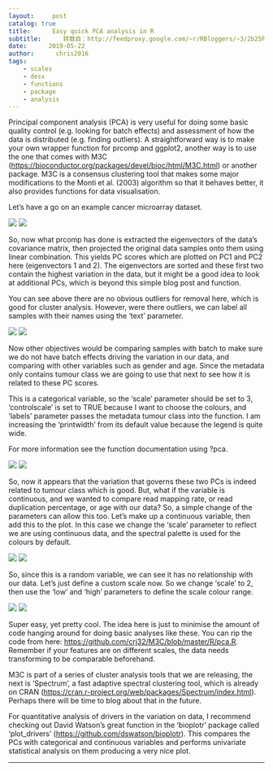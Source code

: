 ```yaml
---
layout:     post
catalog: true
title:      Easy quick PCA analysis in R
subtitle:      转载自：http://feedproxy.google.com/~r/RBloggers/~3/2b25PBfqVew/
date:      2019-05-22
author:      chris2016
tags:
    - scales
    - desx
    - functions
    - package
    - analysis
---
```






Principal component analysis (PCA) is very useful for doing some basic quality control (e.g. looking for batch effects) and assessment of how the data is distributed (e.g. finding outliers). A straightforward way is to make your own wrapper function for prcomp and ggplot2, another way is to use the one that comes with M3C (https://bioconductor.org/packages/devel/bioc/html/M3C.html) or another package. M3C is a consensus clustering tool that makes some major modifications to the Monti et al. (2003) algorithm so that it behaves better, it also provides functions for data visualisation.

Let’s have a go on an example cancer microarray dataset.

![](https://intobioinformatics.files.wordpress.com/2019/05/pcapriorclustering.png?w=868)
![](https://intobioinformatics.files.wordpress.com/2019/05/pcapriorclustering.png?w=868)


So, now what prcomp has done is extracted the eigenvectors of the data’s covariance matrix, then projected the original data samples onto them using linear combination. This yields PC scores which are plotted on PC1 and PC2 here (eigenvectors 1 and 2). The eigenvectors are sorted and these first two contain the highest variation in the data, but it might be a good idea to look at additional PCs, which is beyond this simple blog post and function.

You can see above there are no obvious outliers for removal here, which is good for cluster analysis. However, were there outliers, we can label all samples with their names using the ‘text’ parameter.

![](https://intobioinformatics.files.wordpress.com/2019/05/pcapriorclustering-1.png?w=440&h=400)
![](https://intobioinformatics.files.wordpress.com/2019/05/pcapriorclustering-1.png?w=440&h=400)


Now other objectives would be comparing samples with batch to make sure we do not have batch effects driving the variation in our data, and comparing with other variables such as gender and age. Since the metadata only contains tumour class we are going to use that next to see how it is related to these PC scores.

This is a categorical variable, so the ‘scale’ parameter should be set to 3, ‘controlscale’ is set to TRUE because I want to choose the colours, and ‘labels’ parameter passes the metadata tumour class into the function. I am increasing the ‘printwidth’ from its default value because the legend is quite wide.

For more information see the function documentation using ?pca.

![](https://intobioinformatics.files.wordpress.com/2019/05/pcalabeled-2.png?w=1130)
![](https://intobioinformatics.files.wordpress.com/2019/05/pcalabeled-2.png?w=1130)


So, now it appears that the variation that governs these two PCs is indeed related to tumour class which is good. But, what if the variable is continuous, and we wanted to compare read mapping rate, or read duplication percentage, or age with our data? So, a simple change of the parameters can allow this too. Let’s make up a continuous variable, then add this to the plot. In this case we change the ‘scale’ parameter to reflect we are using continuous data, and the spectral palette is used for the colours by default.

![](https://intobioinformatics.files.wordpress.com/2019/05/pcalabeled-3.png?w=1036)
![](https://intobioinformatics.files.wordpress.com/2019/05/pcalabeled-3.png?w=1036)


So, since this is a random variable, we can see it has no relationship with our data. Let’s just define a custom scale now. So we change ‘scale’ to 2, then use the ‘low’ and ‘high’ parameters to define the scale colour range.

![](https://intobioinformatics.files.wordpress.com/2019/05/pcalabeled-4.png?w=1042)
![](https://intobioinformatics.files.wordpress.com/2019/05/pcalabeled-4.png?w=1042)


Super easy, yet pretty cool. The idea here is just to minimise the amount of code hanging around for doing basic analyses like these. You can rip the code from here: https://github.com/crj32/M3C/blob/master/R/pca.R. Remember if your features are on different scales, the data needs transforming to be comparable beforehand.

M3C is part of a series of cluster analysis tools that we are releasing, the next is ‘Spectrum’, a fast adaptive spectral clustering tool, which is already on CRAN (https://cran.r-project.org/web/packages/Spectrum/index.html). Perhaps there will be time to blog about that in the future.

For quantitative analysis of drivers in the variation on data, I recommend checking out David Watson’s great function in the ‘bioplotr’ package called ‘plot_drivers’ (https://github.com/dswatson/bioplotr). This compares the PCs with categorical and continuous variables and performs univariate statistical analysis on them producing a very nice plot.







---
